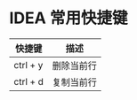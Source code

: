 # IDEA 常用快捷键



| 快捷键   | 描述       |
| -------- | ---------- |
| ctrl + y | 删除当前行 |
| ctrl + d | 复制当前行 |

